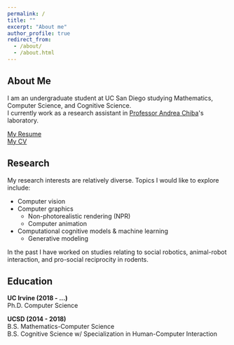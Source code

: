 ```yaml
---
permalink: /
title: ""
excerpt: "About me"
author_profile: true
redirect_from: 
  - /about/
  - /about.html
---
```

About Me
------
I am an undergraduate student at UC San Diego studying Mathematics, Computer Science, and Cognitive Science.  
I currently work as a research assistant in <span style="color:blue"><a href='https://medschool.ucsd.edu/education/neurograd/faculty/Pages/andrea-chiba.aspx'>Professor Andrea Chiba</a></span>'s laboratory.  
  
<span style="color:blue"><a href='http://www.andythai.xyz/files/resume.pdf' target='_blank'>My Resume</a></span>  
<span style="color:blue"><a href='http://www.andythai.xyz/files/cv.pdf' target='_blank'>My CV</a></span>  
  
Research
------
My research interests are relatively diverse. Topics I would like to explore include:  
* Computer vision
* Computer graphics
  * Non-photorealistic rendering (NPR)  
  * Computer animation  
* Computational cognitive models & machine learning  
  * Generative modeling  
  
In the past I have worked on studies relating to social robotics, animal-robot interaction, and pro-social reciprocity in rodents.
    
Education
------  
<b>UC Irvine (2018 - ...)</b>  
Ph.D. Computer Science  

<b>UCSD (2014 - 2018)</b>  
B.S. Mathematics-Computer Science  
B.S. Cognitive Science w/ Specialization in Human-Computer Interaction  
